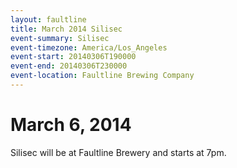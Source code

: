 ```yaml
---
layout: faultline
title: March 2014 Silisec
event-summary: Silisec
event-timezone: America/Los_Angeles
event-start: 20140306T190000
event-end: 20140306T230000
event-location: Faultline Brewing Company
---
```


# March 6, 2014

Silisec will be at Faultline Brewery and starts at 7pm.
